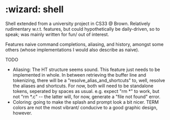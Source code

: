 # :wizard: shell

Shell extended from a university project in CS33 @ Brown.
Relatively rudimentary w.r.t. features, but could hypothetically 
be daily-driven, so to speak; was mainly written for fun/ out of interest.

Features naive command completions, aliasing, and history, amongst some 
others (whose implementations I would also describe as naive). 


TODO

- Aliasing: The HT structure seems sound. This feature just needs to be implemented in whole.
    In between retrieving the buffer line and tokenizing, there will be a
    "resolve_alias_and_shortcuts" to, well, resolve the aliases and shortcuts. For now, both
    will need to be standalone tokens, seperated by spaces as usual.
    e.g. expect "rm *" to work, but not "rm *.c" -- the latter will, for now, generate a "file
    not found" error. 
 - Coloring: going to make the splash and prompt look a bit nicer. TERM colors are not the most
     vibrant/ conducive to a good graphic design, however.
